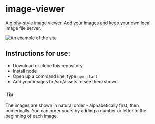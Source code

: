 # image-viewer

A giphy-style image viewer. Add your images and keep your own local image file server.


![An example of the site](./src/assets/Stock/image-viewer.png)

## Instructions for use:

* Download or clone this repository
* Install node
* Open up a command line, type `npm start`
* Add your images to /src/assets to see them shown

### Tip

The images are shown in natural order - alphabetically first, then numerically. You can order yours by adding a number or letter to the beginning of each image.